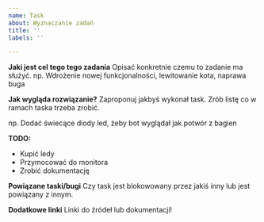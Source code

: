 ```yaml
---
name: Task
about: Wyznaczanie zadań
title: ''
labels: ''

---
```


**Jaki jest cel tego tego zadania**
Opisać konkretnie czemu to zadanie ma służyć.
np. Wdrożenie nowej funkcjonalności, lewitowanie kota, naprawa buga

**Jak wygląda rozwiązanie?**
Zaproponuj jakbyś wykonał task. Zrób listę co w ramach taska trzeba zrobić.

np. Dodać świecące diody led, żeby bot wyglądał jak potwór z bagien

**TODO:**
- Kupić ledy
- Przymocować do monitora
- Zrobić dokumentację

**Powiązane taski/bugi**
Czy task jest blokowowany przez jakiś inny lub jest powiązany z innym.

**Dodatkowe linki**
Linki do źródeł lub dokumentacji!
